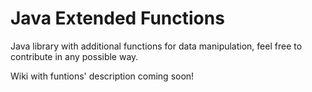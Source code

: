 # Java Extended Functions

Java library with additional functions for data manipulation, feel free to contribute in any possible way.

Wiki with funtions' description coming soon!
